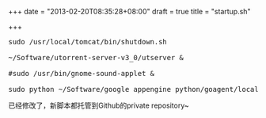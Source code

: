 +++
date = "2013-02-20T08:35:28+08:00"
draft = true
title = "startup.sh"

+++



<pre>
sudo /usr/local/tomcat/bin/shutdown.sh

~/Software/utorrent-server-v3_0/utserver &

#sudo /usr/bin/gnome-sound-applet &

sudo python ~/Software/google_appengine_python/goagent/local/proxy.py
</pre>

已经修改了，新脚本都托管到Github的private repository~